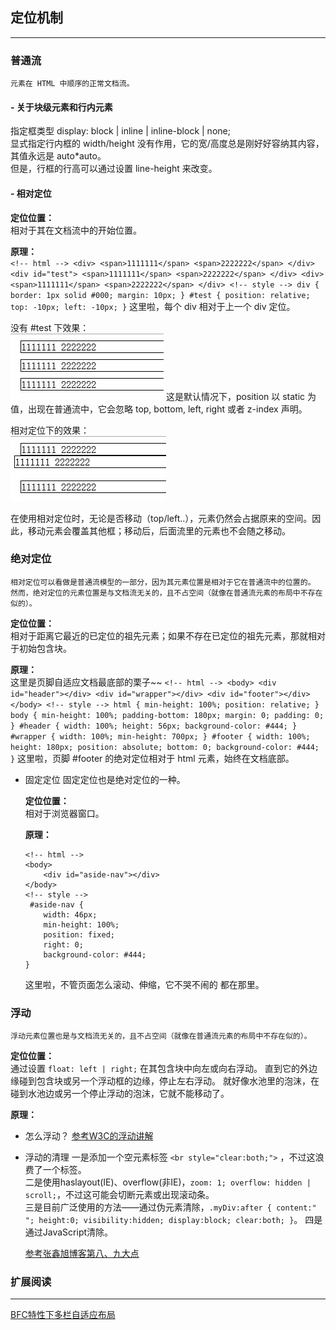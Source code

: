 ## 定位机制
-----------

### 普通流
	元素在 HTML 中顺序的正常文档流。

#### - 关于块级元素和行内元素

指定框类型 display: block | inline | inline-block | none;    
显式指定行内框的 width/height 没有作用，它的宽/高度总是刚好好容纳其内容，其值永远是 auto*auto。    
但是，行框的行高可以通过设置 line-height 来改变。

#### - 相对定位

**定位位置：**    
	相对于其在文档流中的开始位置。

**原理：**    
	```
	<!-- html -->
	<div>
		<span>1111111</span>
		<span>2222222</span>
	</div>
	 <div id="test">
		<span>1111111</span>
		<span>2222222</span>
	</div>
	 <div>
		<span>1111111</span>
		<span>2222222</span>
	</div>
	<!-- style -->
	div {
		border: 1px solid #000;
		margin: 10px;
	}
	#test {
		position: relative;
		top: -10px;
		left: -10px;
	}
	```
	这里啦，每个 div 相对于上一个 div 定位。

没有 #test 下效果：    
	![img/position-relative-before.jpg](img/position-relative-before.jpg)
	这是默认情况下，position 以 static 为值，出现在普通流中，它会忽略 top, bottom, left, right 或者 z-index 声明。

相对定位下的效果：    
	![img/position-relative.jpg](img/position-relative.jpg)


在使用相对定位时，无论是否移动（top/left..），元素仍然会占据原来的空间。因此，移动元素会覆盖其他框；移动后，后面流里的元素也不会随之移动。

### 绝对定位
	相对定位可以看做是普通流模型的一部分，因为其元素位置是相对于它在普通流中的位置的。
	然而，绝对定位的元素位置是与文档流无关的，且不占空间（就像在普通流元素的布局中不存在似的）。

**定位位置：**    
	相对于距离它最近的已定位的祖先元素；如果不存在已定位的祖先元素，那就相对于初始包含块。

**原理：**    
	这里是页脚自适应文档最底部的栗子~~
	```
	<!-- html -->
	<body>
		<div id="header"></div>
		<div id="wrapper"></div>
		<div id="footer"></div>
	</body>
	<!-- style -->
	html {
		min-height: 100%;
		position: relative;
	}
	body {
		min-height: 100%;
		padding-bottom: 180px;
		margin: 0;
		padding: 0;
	}
	#header {
		width: 100%;
		height: 56px;
		background-color: #444;
	}
	#wrapper {
		width: 100%;
		min-height: 700px;
	}
	#footer {
		width: 100%;
		height: 180px;
		position: absolute;
		bottom: 0;
		background-color: #444;
	}
	```
	这里啦，页脚 #footer 的绝对定位相对于 html 元素，始终在文档底部。

- 固定定位
	固定定位也是绝对定位的一种。

	**定位位置：**    
	相对于浏览器窗口。

	**原理：**    
	```
	<!-- html -->
	<body>
		<div id="aside-nav"></div>
	</body>
	<!-- style -->
	 #aside-nav {
		width: 46px;
		min-height: 100%;
		position: fixed;
		right: 0;
		background-color: #444;
	}
	```
	这里啦，不管页面怎么滚动、伸缩，它不哭不闹的 都在那里。

### 浮动
	浮动元素位置也是与文档流无关的，且不占空间（就像在普通流元素的布局中不存在似的）。

**定位位置：**    
	通过设置 `float: left | right;` 在其包含块中向左或向右浮动。
	直到它的外边缘碰到包含块或另一个浮动框的边缘，停止左右浮动。
	就好像水池里的泡沫，在碰到水池边或另一个停止浮动的泡沫，它就不能移动了。

**原理：**

- 怎么浮动？
	[参考W3C的浮动讲解](http://www.w3school.com.cn/css/css_positioning_floating.asp)

- 浮动的清理
	一是添加一个空元素标签 `<br style="clear:both;">` ，不过这浪费了一个标签。     
	二是使用haslayout(IE)、overflow(非IE)，`zoom: 1; overflow: hidden | scroll;`，不过这可能会切断元素或出现滚动条。    
	三是目前广泛使用的方法——通过伪元素清除，`.myDiv:after { content:" "; height:0; visibility:hidden; display:block; clear:both; }`。
	四是通过JavaScript清除。

	[参考张鑫旭博客第八、九大点](http://www.zhangxinxu.com/wordpress/2010/01/css-float%E6%B5%AE%E5%8A%A8%E7%9A%84%E6%B7%B1%E5%85%A5%E7%A0%94%E7%A9%B6%E3%80%81%E8%AF%A6%E8%A7%A3%E5%8F%8A%E6%8B%93%E5%B1%95%E4%BA%8C/)

### 扩展阅读
------------

[BFC特性下多栏自适应布局](http://www.zhangxinxu.com/wordpress/2015/02/css-deep-understand-flow-bfc-column-two-auto-layout/)